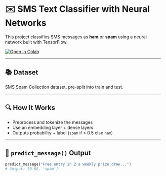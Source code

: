 # ✉️ SMS Text Classifier with Neural Networks

This project classifies SMS messages as **ham** or **spam** using a neural network built with TensorFlow.

[![Open in Colab](https://colab.research.google.com/assets/colab-badge.svg)](https://colab.research.google.com/drive/1bSVbl0wUFBvo-L8HJhwdQU6HoFXdKBwc?usp=sharing)

---

## 📚 Dataset
SMS Spam Collection dataset, pre-split into train and test.

---

## 🔍 How It Works

- Preprocess and tokenize the messages
- Use an embedding layer + dense layers
- Outputs probability + label (`spam` if > 0.5 else `ham`)

---

## 🧠 `predict_message()` Output

```python
predict_message("Free entry in 2 a weekly prize draw...")
# Output: [0.98, 'spam']
